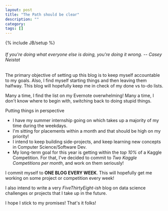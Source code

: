 ```yaml
---
layout: post
title: "The Path should be clear"
description: ""
category: 
tags: []
---
```

{% include JB/setup %}

###### If you're doing what everyone else is doing, you're doing it wrong. -- Casey Neistat

The primary objective of setting up this blog is to keep myself accountable to my goals. Also, I find myself starting things and then leaving them halfway. This blog will hopefully keep me in check of my done vs to-do lists.

Many a time, I find the list on my Evernote overwhelming! Many a time, I don't know where to begin with, switching back to doing stupid things. 

Putting things in perspective 

-  I have my summer internship going on which takes up a majority of my time during the weekdays. 
-  I'm sitting for placements within a month and that should be high on my priority! 
-  I intend to keep building side-projects, and keep learning new concepts in Computer Science/Software Dev.
-  My long-term goal for this year is getting within the *top 10%* of a Kaggle Competition. For that, I've decided to commit to *Two Kaggle Competitions per month*, and work on them seriously! 

I commit myself to **ONE BLOG EVERY WEEK**. This will hopefully get me working on some project or competition every week!

I also intend to write a very *FiveThirtyEight-ish* blog on data science challenges or projects that I take up in the future.

I hope I stick to my promises! That's it folks!





